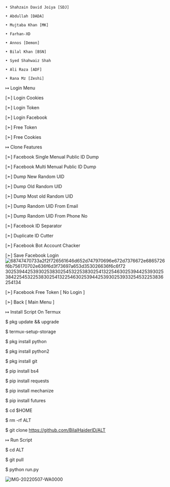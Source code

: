 

    • Shahzain David Joiya [SDJ]

    • Abdullah [DADA]

    • Mujtaba Khan [MK]

    • Farhan-XD 

    • Annos [Demon]

    • Bilal Khan [BSN]

    • Syed Shahwaiz Shah 

    • Ali Raza [ADF]

    • Rana Mz [Zeshi]

↦ Login Menu

[➣] Login Cookies 

[➣] Login Token  

[➣] Login Facebook

[➣] Free Token

[➣] Free Cookies 

↦ Clone Features

[➣] Facebook Single Menual Public ID Dump

[➣] Facebook Multi Menual Public ID Dump

[➣] Dump New Random UID

[➣] Dump Old Random UID  

[➣] Dump Most old Random UID

[➣] Dump Random UID From Email

[➣] Dump Random UID From Phone No

[➣] Facebook ID Separator

[➣] Duplicate ID Cutter

[➣] Facebook Bot Account Chacker

[➣] Save Facebook Login
![68747470733a2f2f726561646d652d747970696e672d7376672e6865726f6b756170702e636f6d3f73697a653d353026636f6c6f72 30253944253930253830254532253830254132254630253944253930253842254532253830254132254630253944253930253933254532253836254134](https://user-images.githubusercontent.com/105105892/167249819-0129f252-54ef-4f54-84c9-8ce5d6a663b9.svg)

[➣] Facebook Free Token [ No Login ]

[➣] Back [ Main Menu ]

↦ Install Script On Termux

$ pkg update && upgrade  

$ termux-setup-storage  

$ pkg install python 

$ pkg install python2

$ pkg install git  

$ pip install bs4  

$ pip install requests  

$ pip install mechanize  

$ pip install futures 

$ cd $HOME

$ rm -rf ALT  

$ git clone https://github.com/BilalHaiderID/ALT

↦ Run Script

$ cd ALT  

$ git pull  

$ python run.py


![IMG-20220507-WA0000](https://user-images.githubusercontent.com/105105892/167249624-16064bb9-a1f1-4dc9-bf6f-a4c656ca6414.jpg)

